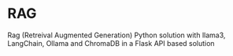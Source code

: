 # RAG

Rag (Retreival Augmented Generation) Python solution with llama3, LangChain, Ollama and ChromaDB in a Flask API based solution
